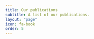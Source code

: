 ```yaml
---
title: Our publications
subtitle: A list of our publications.
layout: "page"
icon: fa-book
order: 5
---
```


